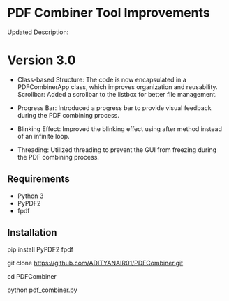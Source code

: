 # PDF Combiner Tool Improvements

Updated Description:
 
 # Version 3.0

- Class-based Structure: The code is now encapsulated in a PDFCombinerApp class, which improves organization and reusability.
Scrollbar: Added a scrollbar to the listbox for better file management.

- Progress Bar: Introduced a progress bar to provide visual feedback during the PDF combining process.

- Blinking Effect: Improved the blinking effect using after method instead of an infinite loop.

- Threading: Utilized threading to prevent the GUI from freezing during the PDF combining process.

## Requirements

- Python 3
- PyPDF2
- fpdf

## Installation

pip install PyPDF2 fpdf

git clone https://github.com/ADITYANAIR01/PDFCombiner.git

cd PDFCombiner

python pdf_combiner.py
